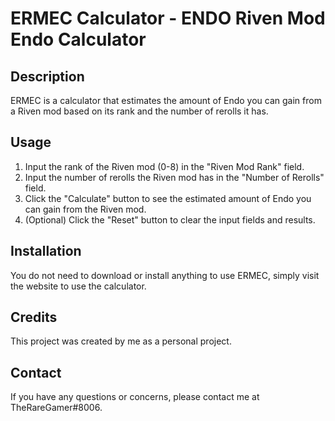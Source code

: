 # ERMEC Calculator - ENDO Riven Mod Endo Calculator

## Description
ERMEC is a calculator that estimates the amount of Endo you can gain from a Riven mod based on its rank and the number of rerolls it has.

## Usage
1. Input the rank of the Riven mod (0-8) in the "Riven Mod Rank" field.
2. Input the number of rerolls the Riven mod has in the "Number of Rerolls" field.
3. Click the "Calculate" button to see the estimated amount of Endo you can gain from the Riven mod.
4. (Optional) Click the "Reset" button to clear the input fields and results.

## Installation
You do not need to download or install anything to use ERMEC, simply visit the website to use the calculator.


## Credits
This project was created by me as a personal project.

## Contact
If you have any questions or concerns, please contact me at TheRareGamer#8006.
